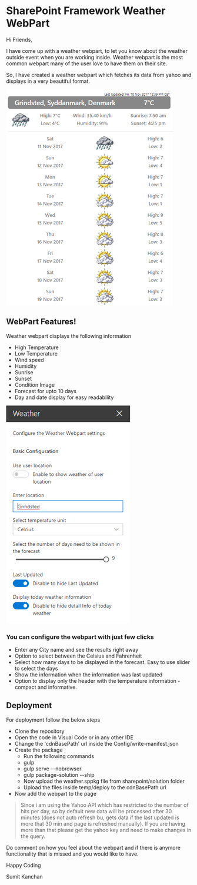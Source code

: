# SharePoint Framework Weather WebPart

Hi Friends,

I have come up with a weather webpart, to let you know about the weather outside event when you are working inside. Weather webpart is the most common webpart many of the user love to have them on their site.

So, I have created a weather webpart which fetches its data from yahoo and displays in a very beautiful format.

![SharePoint Framework Weather Webpart](/Images/WeatherMain.png?raw=true "WebPart Home")

## WebPart Features!
Weather webpart displays the following information
  - High Temperature
  - Low Temperature
  - Wind speed
  - Humidity
  - Sunrise
  - Sunset
  - Condition Image
  - Forecast for upto 10 days
  - Day and date display for easy readability
  
![Webpart Settings](/Images/Webpart-settings.png?raw=true "WebPart Settings") 
  

### You can configure the webpart with just few clicks
  - Enter any City name and see the results right away
  - Option to select between the Celsius and Fahrenheit
  - Select how many days to be displayed in the forecast. Easy to use slider to select the days
  - Show the information when the information was last updated
  - Option to display only the header with the temperature information - compact and informative.

## Deployment

For deployment follow the below steps
  - Clone the repository
  - Open the code in Visual Code or in any other IDE
  - Change the 'cdnBasePath' url inside the Config/write-manifest.json
  - Create the package
    - Run the following commands
    - gulp
    - gulp serve --nobrowser
    - gulp package-solution --ship
    - Now upload the weather.sppkg file from sharepoint/solution folder
    - Upload the files inside temp/deploy to the cdnBasePath url
- Now add the webpart to the page
  
>Since i am using the Yahoo API which has restricted to the number of hits per day, so by default new data will be processed after 30 minutes (does not auto refresh bu, gets data if the last updated is more that 30 min and page is refreshed manually). If you are having more than that please get the yahoo key and need to make changes in the query. 

Do comment on how you feel about the webpart and if there is anymore functionality that is missed and you would like to have.

Happy Coding  

Sumit Kanchan
